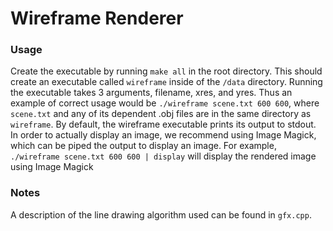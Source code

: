 # Wireframe Renderer

### Usage
Create the executable by running `make all` in the root directory.  This should create an executable called
`wireframe` inside of the `/data` directory.  Running the executable takes 3 arguments, filename, xres, and yres.
Thus an example of correct usage would be `./wireframe scene.txt 600 600`, where `scene.txt` and any of
its dependent .obj files are in the same directory as `wireframe`.  By default, the wireframe
executable prints its output to stdout.  In order to actually display an image, we recommend
using Image Magick, which can be piped the output to display an image.
For example, `./wireframe scene.txt 600 600 | display` will display the rendered image using Image Magick

### Notes
A description of the line drawing algorithm used can be found in `gfx.cpp`.
